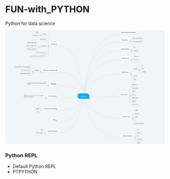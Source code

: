 # FUN-with_PYTHON
Python for data science

![alt text](https://github.com/Akshaykumarcp/FUN-with_PYTHON/blob/main/mind_mapping_python.jpg)

### Python REPL
- Default Python REPL
- PTPYTHON
